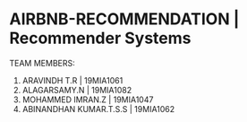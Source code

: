 # AIRBNB-RECOMMENDATION | Recommender Systems
TEAM MEMBERS:
1) ARAVINDH T.R | 19MIA1061
1) ALAGARSAMY.N | 19MIA1082
2) MOHAMMED IMRAN.Z | 19MIA1047
3) ABINANDHAN KUMAR.T.S.S | 19MIA1062
